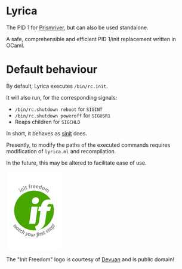 # Lyrica
The PID 1 for [Prismriver](https://github.com/rein/prismriver), but can also be used standalone.

A safe, comprehensible and efficient PID 1/init replacement written in OCaml.

# Default behaviour
By default, Lyrica executes `/bin/rc.init`.

It will also run, for the corresponding signals:
 - `/bin/rc.shutdown reboot` for `SIGINT`
 - `/bin/rc.shutdown poweroff` for `SIGUSR1`
 - Reaps children for `SIGCHLD`

In short, it behaves as [sinit](http://git.suckless.org/sinit) does. 

Presently, to modify the paths of the executed commands requires modification of `lyrica.ml` and recompilation.

In the future, this may be altered to facilitate ease of use.

<img src="img/if-big.png" height="211" width="149">

The "Init Freedom" logo is courtesy of [Devuan](https://devuan.org) and is public domain!
